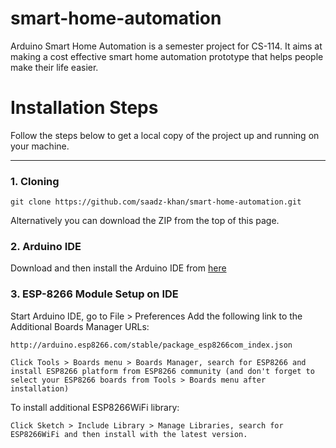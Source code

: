 # smart-home-automation
Arduino Smart Home Automation is a semester project for CS-114. It aims at making a cost effective smart home automation prototype that helps people make their life easier.

# Installation Steps
Follow the steps below to get a local copy of the project up and running on your machine.

---------
### 1. Cloning
```
git clone https://github.com/saadz-khan/smart-home-automation.git
```
Alternatively you can download the ZIP from the top of this page.

### 2. Arduino IDE
Download and then install the Arduino IDE from [here](https://www.arduino.cc/en/software/)

### 3. ESP-8266 Module Setup on IDE

Start Arduino IDE, go to File > Preferences
Add the following link to the Additional Boards Manager URLs: 
```
http://arduino.esp8266.com/stable/package_esp8266com_index.json
```
```
Click Tools > Boards menu > Boards Manager, search for ESP8266 and install ESP8266 platform from ESP8266 community (and don't forget to select your ESP8266 boards from Tools > Boards menu after installation)
```
To install additional ESP8266WiFi library:
```
Click Sketch > Include Library > Manage Libraries, search for ESP8266WiFi and then install with the latest version.
```
